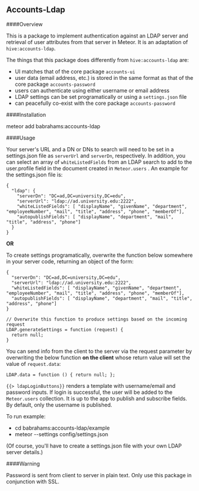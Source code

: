 Accounts-Ldap
-------------

####Overview

This is a package to implement authentication against an LDAP server and retrieval of user attributes from that server in Meteor. It is an adaptation of `hive:accounts-ldap`.

The things that this package does differently from `hive:accounts-ldap` are:

- UI matches that of the core package `accounts-ui`
- user data (email address, etc.) is stored in the same format as that of the core package `accounts-password`
- users can authenticate using either username or email address
- LDAP settings can be set programatically or using a `settings.json` file
- can peacefully co-exist with the core package `accounts-password`

####Installation

meteor add babrahams:accounts-ldap

####Usage

Your server's URL and a DN or DNs to search will need to be set in a settings.json file as `serverUrl` and `serverDn`, respectively. In addition, you can select an array of `whiteListedFields` from an LDAP search to add to the user.profile field in the document created in `Meteor.users` . An example for the settings.json file is:

```
{
  "ldap": {
    "serverDn": "DC=ad,DC=university,DC=edu",
    "serverUrl": "ldap://ad.university.edu:2222",
    "whiteListedFields": [ "displayName", "givenName", "department", "employeeNumber", "mail", "title", "address", "phone", "memberOf"],
    "autopublishFields": [ "displayName", "department", "mail", "title", "address", "phone"]
  }
}
```

**OR**

To create settings programatically, overwrite the function below somewhere in your server code, returning an object of the form:

```
{
  "serverDn": "DC=ad,DC=university,DC=edu",
  "serverUrl": "ldap://ad.university.edu:2222",
  "whiteListedFields": [ "displayName", "givenName", "department", "employeeNumber", "mail", "title", "address", "phone", "memberOf"],
  "autopublishFields": [ "displayName", "department", "mail", "title", "address", "phone"]
}
```

```
// Overwrite this function to produce settings based on the incoming request
LDAP.generateSettings = function (request) {
  return null;	
}
```

You can send info from the client to the server via the request parameter by overwriting the below function **on the client** whose return value will set the value of `request.data`:

```LDAP.data = function () { return null; };```

`{{> ldapLoginButtons}}` renders a template with username/email and password inputs. If login is successful, the user will be added to the `Meteor.users` collection. It is up to the app to publish and subscribe fields. By default, only the username is published.

To run example:
- cd babrahams:accounts-ldap/example
- meteor --settings config/settings.json

(Of course, you'll have to create a settings.json file with your own LDAP server details.)

####Warning

Password is sent from client to server in plain text.  Only use this package in conjunction with SSL.